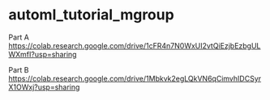 # automl_tutorial_mgroup

Part A
https://colab.research.google.com/drive/1cFR4n7N0WxUI2vtQiEzjbEzbgULWXmfI?usp=sharing

Part B
https://colab.research.google.com/drive/1Mbkvk2egLQkVN6qCimvhIDCSyrX1OWxj?usp=sharing


